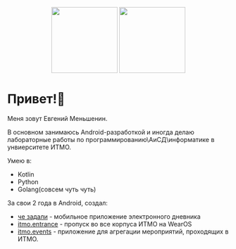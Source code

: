 
<p align='center'>
   <a href="https://github-readme-stats.vercel.app/api?username=mezhendosina&show_icons=true&count_private=true"><img
           height=150
           src="https://github-readme-stats.vercel.app/api?username=l33tl&show_icons=true&count_private=true"/></a>
   <a href="https://github.com/l33tl/github-readme-stats"><img height=150 src="https://github-readme-stats.vercel.app/api/top-langs/?username=l33tl&layout=compact"/></a>
</p>


# Привет!👋
Меня зовут Евгений Меньшенин. 

В основном занимаюсь Android-разработкой и иногда делаю лабораторные работы по программированию\АиСД\информатике в унвиерситете ИТМО.

Умею в:
- Kotlin
- Python
- Golang(совсем чуть чуть)

За свои 2 года в Android, создал: 
- [че задали](https://github.com/mezhendosina/che-zadlai-app) - мобильное приложение электронного дневника
- [itmo.entrance](https://github.com/mezhendosina/itmo.entrance) - пропуск во все корпуса ИТМО на WearOS
- [itmo.events](https://github.com/ITMO-Events/itmo-events) - приложение для агрегации мероприятий, проходящих в ИТМО.
